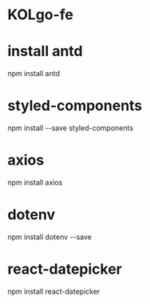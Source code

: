 # KOLgo-fe

# install antd

npm install antd

# styled-components

npm install --save styled-components

# axios

npm install axios

# dotenv

npm install dotenv --save

# react-datepicker

npm install react-datepicker
